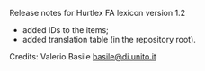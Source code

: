 Release notes for Hurtlex FA lexicon version 1.2
- added IDs to the items;
- added translation table (in the repository root).

Credits: Valerio Basile <basile@di.unito.it>
